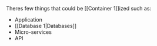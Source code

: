 Theres few things that could be [[Container 1]]ized such as:
- Application
- [[Database 1|Databases]]
- Micro-services
- API
